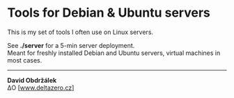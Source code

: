 # Tools for Debian & Ubuntu servers 

This is my set of tools I often use on Linux servers.

See **./server** for a 5-min server deployment.  
Meant for freshly installed Debian and Ubuntu servers, virtual machines in most cases. 

------

**David Obdržálek**  
ΔO [www.deltazero.cz]
